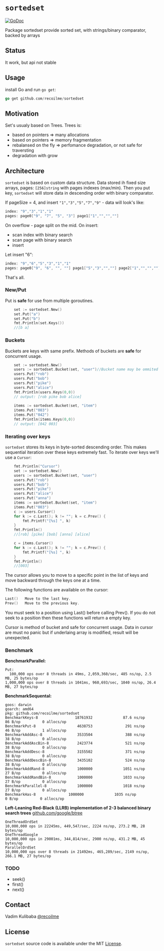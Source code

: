 # `sortedset`

[![GoDoc](https://godoc.org/github.com/recoilme/sortedset?status.svg)](https://godoc.org/github.com/recoilme/sortedset)

Package sortedset provide sorted set, with strings/binary comparator, backed by arrays

## Status

It work, but api not stable

## Usage

install Go and run ```go get```:

```go
go get github.com/recoilme/sortedset
```

## Motivation

Set's usualy based on Trees. Trees is:

- based on pointers => many allocations
- based on pointers => memory fragmentation
- rebalansed on the fly => perfomance degradation, or not safe for traversting
- degradation with grow

## Architecture

`sortedset` is based on custom data structure. Data stored ih fixed size arrays, pages: ```[256]string``` with pages indexes (max/min). Then you put key, `sortedset` will store data in descending order with binary comparator.

If pageSize = 4, and insert ```"1","3","5","7","9"``` -  data will look's like:

```go
index: "9","3","1","1"
pages: page0["9", "7", "5", "3"] page1["1","","",""]
```

On overflow - page split on the mid.
On insert: 
 - scan index with binary search
 - scan page with binary search
 - insert

Let insert "6":

```go
index: "9","6","5","3","1","1"
pages: page0["9", "6", "", ""] page1["5","3","",""] page2["1","","",""]
```

That's all. 

### New/Put

Put is **safe** for use from multiple goroutines.

```go
	set := sortedset.New()
	set.Put("a")
	set.Put("b")
	fmt.Println(set.Keys())
	//[b a]
```

### Buckets

Buckets are keys with same prefix. Methods of buckets are **safe** for concurrent usage.

```go
	set := sortedset.New()
	users := sortedset.Bucket(set, "user")//Bucket name may be ommited
	users.Put("rob")
	users.Put("bob")
	users.Put("pike")
	users.Put("alice")
	fmt.Println(users.Keys(0,0))
	// output: [rob pike bob alice]
    
	items := sortedset.Bucket(set, "item")
	items.Put("003")
	items.Put("042")
	fmt.Println(items.Keys(0,0))
	// output: [042 003]
```

### Iterating over keys

`sortedset` stores its keys in byte-sorted descending order. This makes sequential iteration over these keys extremely fast. To iterate over keys we'll use a `Cursor`:

```go
	fmt.Println("Cursor")
	set := sortedset.New()
	users := sortedset.Bucket(set, "user")
	users.Put("rob")
	users.Put("bob")
	users.Put("pike")
	users.Put("alice")
	users.Put("anna")
	items := sortedset.Bucket(set, "item")
	items.Put("003")
	c := users.Cursor()
	for k := c.Last(); k != ""; k = c.Prev() {
		fmt.Printf("[%s] ", k)
	}
	fmt.Println()
	//[rob] [pike] [bob] [anna] [alice]

	c = items.Cursor()
	for k := c.Last(); k != ""; k = c.Prev() {
		fmt.Printf("[%s] ", k)
	}
	fmt.Println()
	//[003]
```

The cursor allows you to move to a specific point in the list of keys and move backward through the keys one at a time.

The following functions are available on the cursor:

```go
Last()   Move to the last key.
Prev()   Move to the previous key.
```

You must seek to a position using Last() before calling Prev(). If you do not seek to a position then these functions will return a empty key.

Cursor is method of bucket and safe for concurrent usage. Data in cursor are must no panic but if underlaing array is modified, result will be unexpected.

### Benchmark

**BenchmarkParallel:**
```
Put: 
  100,000 ops over 8 threads in 49ms, 2,059,360/sec, 485 ns/op, 2.5 MB, 25 bytes/op
1,000,000 ops over 8 threads in 1041ms, 960,693/sec, 1040 ns/op, 26.4 MB, 27 bytes/op
```

**BenchmarkSequental:**
```
goos: darwin
goarch: amd64
pkg: github.com/recoilme/sortedset
BenchmarkKeys-8                 18761932              87.6 ns/op              86 B/op          0 allocs/op
BenchmarkPut-8           		 4638753               291 ns/op              46 B/op          1 allocs/op
BenchmarkAddAsc-8                3533504               388 ns/op              38 B/op          0 allocs/op
BenchmarkAddAscBin-8             2423774               521 ns/op              38 B/op          0 allocs/op
BenchmarkAddDesc-8               3155502               371 ns/op              38 B/op          0 allocs/op
BenchmarkAddDescBin-8            3435102               524 ns/op              38 B/op          0 allocs/op
BenchmarkAddRand-8               1000000              1051 ns/op              27 B/op          0 allocs/op
BenchmarkAddRandBin-8            1000000              1033 ns/op              27 B/op          0 allocs/op
BenchmarkParallel-8              1000000              1018 ns/op              27 B/op          0 allocs/op
BenchmarkHas-8           	 1000000              1035 ns/op               0 B/op          0 allocs/op
```

**Left-Leaning Red-Black (LLRB) implementation of 2-3 balanced binary search trees**
[github.com/google/btree](github.com/google/btree)

```
OneThreadOrdSet
10,000,000 ops in 22245ms, 449,547/sec, 2224 ns/op, 273.2 MB, 28 bytes/op
OneThreadGoogle
10,000,000 ops in 29001ms, 344,814/sec, 2900 ns/op, 431.2 MB, 45 bytes/op
ParallelOrdSet
10,000,000 ops over 8 threads in 21492ms, 465,289/sec, 2149 ns/op, 266.1 MB, 27 bytes/op
```

### TODO

 - seek()
 - first()
 - next()

## Contact

Vadim Kulibaba [@recoilme](http://t.me/recoilme)

## License

`sortedset` source code is available under the MIT [License](/LICENSE).
